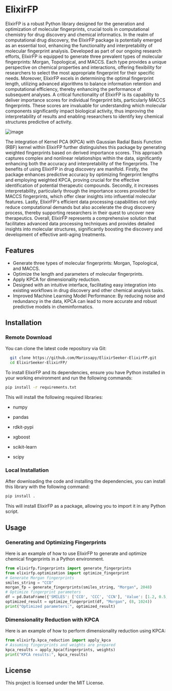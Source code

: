 # ElixirFP
ElixirFP is a robust Python library designed for the generation and optimization of molecular fingerprints, crucial tools in computational chemistry for drug discovery and chemical informatics. In the realm of computational drug discovery, the ElixirFP package is potentially emerged as an essential tool, enhancing the functionality and interpretability of molecular fingerprint analysis. Developed as part of our ongoing research efforts, ElixirFP is equipped to generate three prevalent types of molecular fingerprints: Morgan, Topological, and MACCS. Each type provides a unique perspective on chemical properties and interactions, offering flexibility for researchers to select the most appropriate fingerprint for their specific needs. Moreover, ElixirFP excels in determining the optimal fingerprint length, utilizing advanced algorithms to balance information retention and computational efficiency, thereby enhancing the performance of subsequent analyses. A critical functionality of ElixirFP is its capability to deliver importance scores for individual fingerprint bits, particularly MACCS fingerprints. These scores are invaluable for understanding which molecular components significantly impact biological activity, thus improving the interpretability of results and enabling researchers to identify key chemical structures predictive of activity.


![image](https://github.com/Marissapy/ElixirSeeker-ElixirFP/assets/119525086/06f6c1c7-ae67-46df-9b15-819098cc5669)

The integration of Kernel PCA (KPCA) with Gaussian Radial Basis Function (RBF) kernel within ElixirFP further distinguishes this package by generating weighted fingerprints based on derived importance scores. This approach captures complex and nonlinear relationships within the data, significantly enhancing both the accuracy and interpretability of the fingerprints. The benefits of using ElixirFP in drug discovery are manifold. Firstly, the package enhances predictive accuracy by optimizing fingerprint lengths and employing weighted KPCA, proving crucial for the effective identification of potential therapeutic compounds. Secondly, it increases interpretability, particularly through the importance scores provided for MACCS fingerprints, which offer clear insights into influential molecular features. Lastly, ElixirFP's efficient data processing capabilities not only reduce computational demands but also accelerate the drug discovery process, thereby supporting researchers in their quest to uncover new therapeutics. Overall, ElixirFP represents a comprehensive solution that facilitates advanced data processing techniques and provides detailed insights into molecular structures, significantly boosting the discovery and development of effective anti-aging treatments.




## Features
- Generate three types of molecular fingerprints: Morgan, Topological, and MACCS.
- Optimize the length and parameters of molecular fingerprints.
- Apply KPCA for dimensionality reduction.
- Designed with an intuitive interface, facilitating easy integration into existing workflows in drug discovery and other chemical analysis tasks.
- Improved Machine Learning Model Performance: By reducing noise and redundancy in the data, KPCA can lead to more accurate and robust predictive models in cheminformatics.
## Installation
### Remote Download
You can clone the latest code repository via Git:
```bash
  git clone https://github.com/Marissapy/ElixirSeeker-ElixirFP.git
  cd ElixirSeeker-ElixirFP/
```
To install ElixirFP and its dependencies, ensure you have Python installed in your working environment and run the following commands:
```bash
pip install -r requirements.txt
```
This will install the following required libraries:

- numpy

- pandas
- rdkit-pypi
- xgboost
- scikit-learn
- scipy
### Local Installation
After downloading the code and installing the dependencies, you can install this library with the following command:

```bash
pip install .
```
This will install ElixirFP as a package, allowing you to import it in any Python script.

## Usage
### Generating and Optimizing Fingerprints
Here is an example of how to use ElixirFP to generate and optimize chemical fingerprints in a Python environment.

```python
from elixirfp.fingerprints import generate_fingerprints
from elixirfp.optimization import optimize_fingerprint
# Generate Morgan fingerprints
smiles_string = "CCO"
morgan_fp = generate_fingerprints(smiles_string, "Morgan", 2048)
# Optimize fingerprint parameters
df = pd.DataFrame({'SMILES': ['CCO', 'CCC', 'CCN'], 'Value': [1.2, 0.5, 1.8]})
optimized_result = optimize_fingerprint(df, "Morgan", (8, 1024))
print("Optimized parameters:", optimized_result)
```
### Dimensionality Reduction with KPCA
Here is an example of how to perform dimensionality reduction using KPCA:

```python
from elixirfp.kpca_reduction import apply_kpca
# Assuming fingerprints and weights are prepared
kpca_results = apply_kpca(fingerprints, weights)
print("KPCA results:", kpca_results)
```
## License
This project is licensed under the MIT License.
